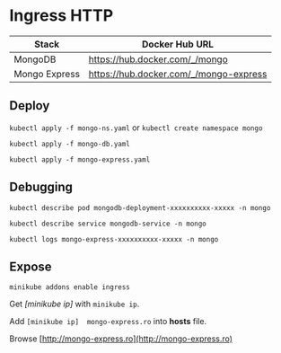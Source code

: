 # Ingress HTTP

Stack          | Docker Hub URL
---------------|-----------------------------------------
 MongoDB       | <https://hub.docker.com/_/mongo>
 Mongo Express | <https://hub.docker.com/_/mongo-express>

## Deploy

`kubectl apply -f mongo-ns.yaml` or `kubectl create namespace mongo`

`kubectl apply -f mongo-db.yaml`

`kubectl apply -f mongo-express.yaml`

## Debugging

`kubectl describe pod mongodb-deployment-xxxxxxxxxx-xxxxx -n mongo`

`kubectl describe service mongodb-service -n mongo`

`kubectl logs mongo-express-xxxxxxxxxx-xxxxx -n mongo`

## Expose

`minikube addons enable ingress`

Get _[minikube ip]_ with `minikube ip`.

Add `[minikube ip]  mongo-express.ro` into **hosts** file.

Browse [http://mongo-express.ro](http://mongo-express.ro)
